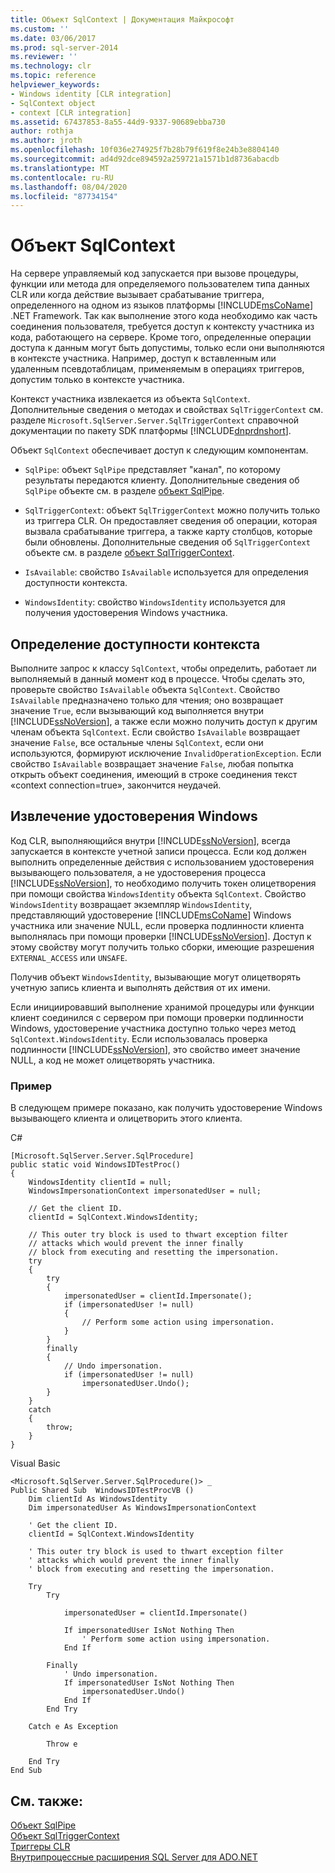 ```yaml
---
title: Объект SqlContext | Документация Майкрософт
ms.custom: ''
ms.date: 03/06/2017
ms.prod: sql-server-2014
ms.reviewer: ''
ms.technology: clr
ms.topic: reference
helpviewer_keywords:
- Windows identity [CLR integration]
- SqlContext object
- context [CLR integration]
ms.assetid: 67437853-8a55-44d9-9337-90689ebba730
author: rothja
ms.author: jroth
ms.openlocfilehash: 10f036e274925f7b28b79f619f8e24b3e8804140
ms.sourcegitcommit: ad4d92dce894592a259721a1571b1d8736abacdb
ms.translationtype: MT
ms.contentlocale: ru-RU
ms.lasthandoff: 08/04/2020
ms.locfileid: "87734154"
---
```

# <a name="sqlcontext-object"></a>Объект SqlContext
  На сервере управляемый код запускается при вызове процедуры, функции или метода для определяемого пользователем типа данных CLR или когда действие вызывает срабатывание триггера, определенного на одном из языков платформы [!INCLUDE[msCoName](../../includes/msconame-md.md)] .NET Framework. Так как выполнение этого кода необходимо как часть соединения пользователя, требуется доступ к контексту участника из кода, работающего на сервере. Кроме того, определенные операции доступа к данным могут быть допустимы, только если они выполняются в контексте участника. Например, доступ к вставленным или удаленным псевдотаблицам, применяемым в операциях триггеров, допустим только в контексте участника.  
  
 Контекст участника извлекается из объекта `SqlContext`. Дополнительные сведения о методах и свойствах `SqlTriggerContext` см. разделе `Microsoft.SqlServer.Server.SqlTriggerContext` справочной документации по пакету SDK платформы [!INCLUDE[dnprdnshort](../../includes/dnprdnshort-md.md)].  
  
 Объект `SqlContext` обеспечивает доступ к следующим компонентам.  
  
-   `SqlPipe`: объект `SqlPipe` представляет "канал", по которому результаты передаются клиенту. Дополнительные сведения об `SqlPipe` объекте см. в разделе [объект SqlPipe](sqlpipe-object.md).  
  
-   `SqlTriggerContext`: объект `SqlTriggerContext` можно получить только из триггера CLR. Он предоставляет сведения об операции, которая вызвала срабатывание триггера, а также карту столбцов, которые были обновлены. Дополнительные сведения об `SqlTriggerContext` объекте см. в разделе [объект SqlTriggerContext](sqltriggercontext-object.md).  
  
-   `IsAvailable`: свойство `IsAvailable` используется для определения доступности контекста.  
  
-   `WindowsIdentity`: свойство `WindowsIdentity` используется для получения удостоверения Windows участника.  
  
## <a name="determining-context-availability"></a>Определение доступности контекста  
 Выполните запрос к классу `SqlContext`, чтобы определить, работает ли выполняемый в данный момент код в процессе. Чтобы сделать это, проверьте свойство `IsAvailable` объекта `SqlContext`. Свойство `IsAvailable` предназначено только для чтения; оно возвращает значение `True`, если вызывающий код выполняется внутри [!INCLUDE[ssNoVersion](../../includes/ssnoversion-md.md)], а также если можно получить доступ к другим членам объекта `SqlContext`. Если свойство `IsAvailable` возвращает значение `False`, все остальные члены `SqlContext`, если они используются, формируют исключение `InvalidOperationException`. Если свойство `IsAvailable` возвращает значение `False`, любая попытка открыть объект соединения, имеющий в строке соединения текст «context connection=true», закончится неудачей.  
  
## <a name="retrieving-windows-identity"></a>Извлечение удостоверения Windows  
 Код CLR, выполняющийся внутри [!INCLUDE[ssNoVersion](../../includes/ssnoversion-md.md)], всегда запускается в контексте учетной записи процесса. Если код должен выполнить определенные действия с использованием удостоверения вызывающего пользователя, а не удостоверения процесса [!INCLUDE[ssNoVersion](../../includes/ssnoversion-md.md)], то необходимо получить токен олицетворения при помощи свойства `WindowsIdentity` объекта `SqlContext`. Свойство `WindowsIdentity` возвращает экземпляр `WindowsIdentity`, представляющий удостоверение [!INCLUDE[msCoName](../../includes/msconame-md.md)] Windows участника или значение NULL, если проверка подлинности клиента выполнялась при помощи проверки [!INCLUDE[ssNoVersion](../../includes/ssnoversion-md.md)]. Доступ к этому свойству могут получить только сборки, имеющие разрешения `EXTERNAL_ACCESS` или `UNSAFE`.  
  
 Получив объект `WindowsIdentity`, вызывающие могут олицетворять учетную запись клиента и выполнять действия от их имени.  
  
 Если инициировавший выполнение хранимой процедуры или функции клиент соединился с сервером при помощи проверки подлинности Windows, удостоверение участника доступно только через метод `SqlContext.WindowsIdentity`. Если использовалась проверка подлинности [!INCLUDE[ssNoVersion](../../includes/ssnoversion-md.md)], это свойство имеет значение NULL, а код не может олицетворять участника.  
  
### <a name="example"></a>Пример  
 В следующем примере показано, как получить удостоверение Windows вызывающего клиента и олицетворить этого клиента.  
  
 C#  
  
```  
[Microsoft.SqlServer.Server.SqlProcedure]  
public static void WindowsIDTestProc()  
{  
    WindowsIdentity clientId = null;  
    WindowsImpersonationContext impersonatedUser = null;  
  
    // Get the client ID.  
    clientId = SqlContext.WindowsIdentity;  
  
    // This outer try block is used to thwart exception filter   
    // attacks which would prevent the inner finally   
    // block from executing and resetting the impersonation.  
    try  
    {  
        try  
        {  
            impersonatedUser = clientId.Impersonate();  
            if (impersonatedUser != null)  
            {  
                // Perform some action using impersonation.  
            }  
        }  
        finally  
        {  
            // Undo impersonation.  
            if (impersonatedUser != null)  
                impersonatedUser.Undo();  
        }  
    }  
    catch  
    {  
        throw;  
    }  
}  
```  
  
 Visual Basic  
  
```  
<Microsoft.SqlServer.Server.SqlProcedure()> _  
Public Shared Sub  WindowsIDTestProcVB ()  
    Dim clientId As WindowsIdentity  
    Dim impersonatedUser As WindowsImpersonationContext  
  
    ' Get the client ID.  
    clientId = SqlContext.WindowsIdentity  
  
    ' This outer try block is used to thwart exception filter   
    ' attacks which would prevent the inner finally   
    ' block from executing and resetting the impersonation.  
  
    Try  
        Try  
  
            impersonatedUser = clientId.Impersonate()  
  
            If impersonatedUser IsNot Nothing Then  
                ' Perform some action using impersonation.  
            End If  
  
        Finally  
            ' Undo impersonation.  
            If impersonatedUser IsNot Nothing Then  
                impersonatedUser.Undo()  
            End If  
        End Try  
  
    Catch e As Exception  
  
        Throw e  
  
    End Try  
End Sub  
```  
  
## <a name="see-also"></a>См. также:  
 [Объект SqlPipe](sqlpipe-object.md)   
 [Объект SqlTriggerContext](sqltriggercontext-object.md)   
 [Триггеры CLR](../../database-engine/dev-guide/clr-triggers.md)   
 [Внутрипроцессные расширения SQL Server для ADO.NET](sql-server-in-process-specific-extensions-to-ado-net.md)  
  
  
